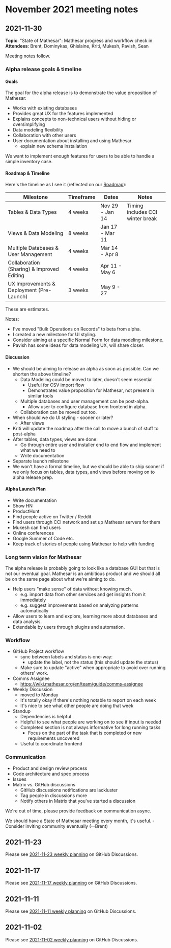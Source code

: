 # November 2021 meeting notes

## 2021-11-30

**Topic**: "State of Mathesar": Mathesar progress and workflow check in.
**Attendees**: Brent, Dominykas, Ghislaine, Kriti, Mukesh, Pavish, Sean

Meeting notes follow.

### Alpha release goals & timeline

#### Goals
The goal for the alpha release is to demonstrate the value proposition of Mathesar:

- Works with existing databases
- Provides great UX for the features implemented
- Explains concepts to non-technical users without hiding or oversimplifying
- Data modeling flexibility
- Collaboration with other users
- User documentation about installing and using Mathesar
    - explain new schema installation

We want to implement enough features for users to be able to handle a simple inventory case. 

#### Roadmap & Timeline

Here's the timeline as I see it (reflected on our [Roadmap](https://github.com/centerofci/mathesar/milestones?direction=asc&sort=due_date&state=open)):

| Milestone | Timeframe | Dates | Notes |
|-|-|-|-|
| Tables & Data Types | 4 weeks | Nov 29 - Jan 14 | Timing includes CCI winter break |
| Views & Data Modeling  | 8 weeks | Jan 17 - Mar 11 |
| Multiple Databases & User Management | 4 weeks | Mar 14 - Apr 8 |
| Collaboration (Sharing) & Improved Editing | 4 weeks | Apr 11 - May 6 |
| UX Improvements & Deployment (Pre-Launch) | 3 weeks | May 9 - 27 |

These are estimates.

Notes:

- I've moved "Bulk Operations on Records" to beta from alpha.
- I created a new milestone for UI styling.
- Consider aiming at a specific Normal Form for data modeling milestone.
- Pavish has some ideas for data modeling UX, will share closer.

#### Discussion
- We should be aiming to release an alpha as soon as possible. Can we shorten the above timeline?
    - Data Modeling could be moved to later, doesn't seem essential
        - Useful for CSV import flow
        - Demonstrates value proposition for Mathesar, not present in similar tools
    - Multiple databases and user management can be post-alpha.
        - Allow user to configure database from frontend in alpha.
    - Collaboration can be moved out too.
- When should we do UI styling - sooner or later? 
    - After views
- Kriti will update the roadmap after the call to move a bunch of stuff to post-alpha
- After tables, data types, views are done:
    - Go through entire user and installer end to end flow and implement what we need to
    - Write documentation
- Separate launch milestone
- We won't have a formal timeline, but we should be able to ship sooner if we only focus on tables, data types, and views before moving on to alpha release prep.

#### Alpha Launch Plan
- Write documentation
- Show HN
- ProductHunt
- Find people active on Twitter / Reddit
- Find users through CCI network and set up Mathesar servers for them
- Mukesh can find users 
- Online conferences
- Google Summer of Code etc.
- Keep track of stories of people using Mathesar to help with funding

### Long term vision for Mathesar
The alpha release is probably going to look like a database GUI but that is not our eventual goal. Mathesar is an ambitious product and we should all be on the same page about what we're aiming to do.

- Help users "make sense" of data without knowing much.
  - e.g. import data from other services and get insights from it immediately
  - e.g. suggest improvements based on analyzing patterns automatically
- Allow users to learn and explore, learning more about databases and data analysis. 
- Extendable by users through plugins and automation.

### Workflow
- GitHub Project workflow
    - sync between labels and status is one-way:
        - update the label, not the status (this should update the status)
    - Make sure to update "active" when appropriate to avoid over running others' work.
- Comms Assignee
    - https://wiki.mathesar.org/en/team/guide/comms-assignee
- Weekly Discussion
    - moved to Monday
    - It's totally okay if there's nothing notable to report on each week
    - It's nice to see what other people are doing that week
- Standup
    - Dependencies is helpful
    - Helpful to see what people are working on to see if input is needed
    - Completed section is not always informative for long running tasks
        - Focus on the part of the task that is completed or new requirements uncovered
    - Useful to coordinate frontend

### Communication
- Product and design review process
- Code architecture and spec process
- Issues
- Matrix vs. GitHub discussions
    - GitHub discussions notifications are lackluster
    - Tag people in discussions more
    - Notify others in Matrix that you've started a discussion

We're out of time, please provide feedback on communication async.

We should have a State of Mathesar meeting every month, it's useful.
    - Consider inviting community eventually (--Brent)

## 2021-11-23

Please see [2021-11-23 weekly planning](https://github.com/centerofci/mathesar/discussions/840) on GitHub Discussions.

## 2021-11-17

Please see [2021-11-17 weekly planning](https://github.com/centerofci/mathesar/discussions/829) on GitHub Discussions.

## 2021-11-11

Please see [2021-11-11 weekly planning](https://github.com/centerofci/mathesar/discussions/820) on GitHub Discussions.

## 2021-11-02

Please see [2021-11-02 weekly planning](https://github.com/centerofci/mathesar/discussions/794) on GitHub Discussions.